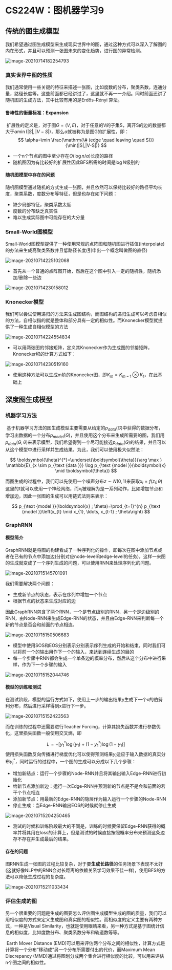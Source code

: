 # CS224W：图机器学习9



## 传统的图生成模型

​		我们希望通过图生成模型来生成现实世界中的图，通过这种方式可以深入了解图的内在形式，并且可以预测一张图未来的变化趋势，进行图的异常检测。

![image-20210714182254793](static/image-20210714182254793.png)

### 真实世界中图的性质

​		我们通常使用一些关键的特征来描述一张图，比如度数的分布，聚类系数，连通分量，路径长度等。这些前面都已经讲过了，这里就不再一一介绍。同时前面还讲了随机图的生成方法，其中比较有用的是Erdős–Rényi 算法。

#### 鲁棒性的衡量标准：Expansion

​		扩展性的定义是，对于图$G=(V,E)$，对于任意的V的子集S，离开S的边的数量都大于$\alpha \min(|S|,|V-S|)$，那么$\alpha$就被称为是图G的扩展性，即：
$$
\alpha=\min \frac{\mathrm{\# (edge \quad leaving \quad S)}}{\min(|S|,|V-S|)}
$$

- 一个n个节点的图中至少存在$O(\log n/\alpha )$长度的路径
- 随机图因为有比较好的扩展性因此BFS所需的时间是$\log N$级别的

#### 随机图模型中存在的问题

​		随机图模型通过随机的方式生成一张图，并且依然可以保持比较好的路径平均长度，聚类系数，度数分布等特征，但是也存在如下问题：

- 缺少局部特征，聚类系数太低
- 度数的分布缺乏真实性
- 难以生成实际图中可能存在的大分量

### Small-World图模型

​		Small-World图模型提供了一种使用常规的点阵图和随机图进行插值(Interpolate)的办法来生成高聚类系数并且低路径长度(引申出一个概念叫做图的直径)

![image-20210714225102068](static/image-20210714225102068.png)

- 首先从一个普通的点阵图开始，然后在这个图中引入一定的随机性，随机添加/删除一些边

![image-20210714230158012](static/image-20210714230158012.png)



### Knonecker模型

​		我们可以尝试使用递归的方法来生成图结构，而图结构的递归生成可以考虑自相似的方法，自相似指的就是整体和部分具有一定的相似性。而Knonecker模型就提供了一种生成自相似模型的方法

![image-20210714224554834](static/image-20210714224554834.png)

- 可以用两张图的邻接矩阵，定义其Knonecker作为生成图的邻接矩阵，Knonecker积的计算方式如下：

![image-20210714230519160](static/image-20210714230519160.png)

- 使用这种方法可以生成m阶的Knonecker图，即$K_m=K_{m-1}\otimes K_1$，在此基础上



## 深度图生成模型

### 机器学习方法

​		基于机器学习方法的图生成模型主要需要从给定的$p_{data}(G)$中获得的数据分布，学习出数据的一个分布$p_{model}(G)$，并且使用这个分布来生成所需要的图，我们用$p_{data}(G,\theta)$来表示模型，我们希望得到一个尽可能接近$p_{data}(G)$的结果，并且可以从这个模型中进行采样并生成结果。为此，我们可以使用极大似然法：

$$
\boldsymbol{\theta}^{*}=\underset{\boldsymbol{\theta}}{\arg \max } \mathbb{E}_{x \sim p_{\text {data }}} \log p_{\text {model }}(\boldsymbol{x} \mid \boldsymbol{\theta})
$$

而图生成的过程中，我们可以先使用一个噪声分布$z\sim N(0,1)$来获取$x_i= f(z_i;\theta)$这里的f就可以使用一个神经网络，而$x_i$被理解为是一系列动作，比如增加节点和增加边，因此一张图的生成可以用链式法则来表示：

$$
p_{\text {model }}(\boldsymbol{x} ; \theta)=\prod_{t=1}^{n} p_{\text {model }}\left(x_{t} \mid x_{1}, \ldots, x_{t-1} ; \theta\right)
$$

### GraphRNN

#### 模型简介

​		GraphRNN就是将图的构建看成了一种序列化的操作，即每次在图中添加节点或者在已有的节点中添加边(分别对应node-level和edge-level的任务)，这样一来图的生成就变成了一个序列生成的问题，可以使用RNN来处理序列化的问题。

![image-20210715145701091](static/image-20210715145701091.png)

我们需要解决两个问题：

- 生成新节点的状态，表示在序列中增加一个节点
- 根据节点的状态来生成对应的边

因此GraphRNN包含了两个RNN，一个是节点级别的RNN，另一个是边级别的RNN，由Node-RNN来生成Edge-RNN的状态，并且由Edge-RNN来判断每一个新的节点是否会和前面的节点相连。

![image-20210715150506683](static/image-20210715150506683.png)

- 模型中使用SOS和EOS分别表示分别表示序列生成的开始和结束，同时我们可以将前一个的输出用作下一个的输入，来达到连续生成的目的
- 每一个步骤中RNN都会生成一个单条边的概率分布，然后从这个分布中进行采样，作为下一个步骤的输入

![image-20210715152044746](static/image-20210715152044746.png)

#### 模型的训练和测试

​		在测试阶段，模型的运行方式如下，使用上一步的输出结果y生成下一个x的伯努利分布，然后进行采样得到x进行下一步。

![image-20210715152423563](static/image-20210715152423563.png)

而在训练的过程中还需要进行Teacher Forcing，计算其损失函数并进行参数优化，这里损失函数一般使用交叉熵，即

$$
L=-\left[y_{1}^{*} \log \left(y_{1}\right)+\left(1-y_{1}^{*}\right) \log \left(1-y_{1}\right)\right]
$$
使用损失函数反向传播进行梯度优化可以使得预测结果$y_i$适应于输入数据的真实分布$y_i^{*}$，同时运行的过程中，一个图的生成可以分成以下几个步骤：

- 增加新结点：运行一个步骤的Node-RNN并且将其输出输入Edge-RNN进行初始化
- 给新节点添加新边：运行一次Edge-RNN并预测新的节点是不是会和前面的若干个节点相连
- 添加新节点：用最新的Edge-RNN的隐层作为输入运行一个步骤的Node-RNN
- 停止生成：当Edge-RNN输出EOS的时候就停止生成

![image-20210715204250465](static/image-20210715204250465.png)

- 测试的时候和训练阶段最大的不同是，训练的时候要保留Edge-RNN获得的概率并将其用在loss的计算上，但是测试的时候直接按照概率分布来预测这条边存不存在并生成最后的结果。

#### 存在的问题

​		图RNN生成一张图的过程比较复杂，对于要**生成长路径**的任务场景下表现不太好(这就好像NLP中的RNN会对长距离的依赖关系学习效果不佳一样)，使用BFS的方法可以降低生成过程的复杂度。

![image-20210715211033434](static/image-20210715211033434.png)



### 评估生成的图

​		另一个很重要的问题是生成的图要怎么评估图生成模型生成的图的质量，我们可以用相似度的方式来定义生成图和真实图的相似性。而相似度的定义主要有两种方式，一种是Visual Similarity，也就是使用眼睛来看，另一种方式是基于图统计信息的相似度，比如度数分布、聚类系数分布和轨道数等等。

​		Earth Mover Distance (EMD)可以用来评估两个分布之间的相似性，计算方式是计算将一个分布“移动成”另一个分布所需要付出的代价，而Maximum Mean Discrepancy (MMD)通过将图划分成两个集合进行相似度的比较，可以用来评估n个图之间的相似性。


